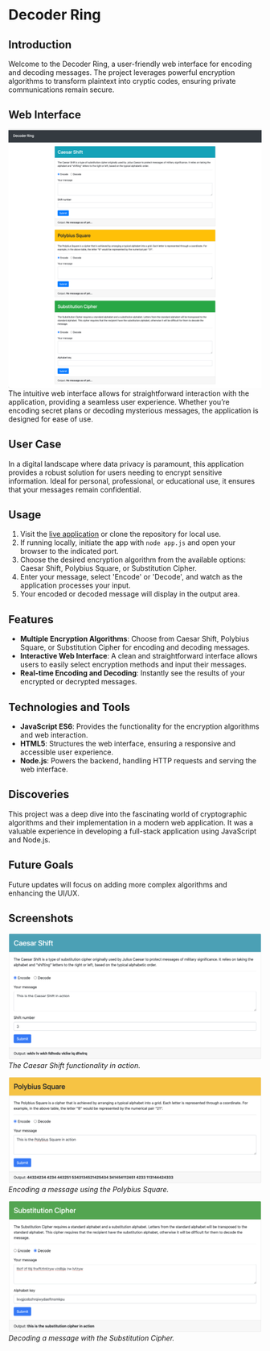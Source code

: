 # Decoder Ring

## Introduction
Welcome to the Decoder Ring, a user-friendly web interface for encoding and decoding messages. The project leverages powerful encryption algorithms to transform plaintext into cryptic codes, ensuring private communications remain secure.

## Web Interface
![Encryption/Decryption Application Interface](/images/web-interface.png)
The intuitive web interface allows for straightforward interaction with the application, providing a seamless user experience. Whether you’re encoding secret plans or decoding mysterious messages, the application is designed for ease of use.

## User Case
In a digital landscape where data privacy is paramount, this application provides a robust solution for users needing to encrypt sensitive information. Ideal for personal, professional, or educational use, it ensures that your messages remain confidential.

## Usage
1. Visit the [live application](https://loganprit.github.io/decoder-ring/) or clone the repository for local use.
2. If running locally, initiate the app with `node app.js` and open your browser to the indicated port.
3. Choose the desired encryption algorithm from the available options: Caesar Shift, Polybius Square, or Substitution Cipher.
4. Enter your message, select 'Encode' or 'Decode', and watch as the application processes your input.
5. Your encoded or decoded message will display in the output area.

## Features
- **Multiple Encryption Algorithms**: Choose from Caesar Shift, Polybius Square, or Substitution Cipher for encoding and decoding messages.
- **Interactive Web Interface**: A clean and straightforward interface allows users to easily select encryption methods and input their messages.
- **Real-time Encoding and Decoding**: Instantly see the results of your encrypted or decrypted messages.

## Technologies and Tools
- **JavaScript ES6**: Provides the functionality for the encryption algorithms and web interaction.
- **HTML5**: Structures the web interface, ensuring a responsive and accessible user experience.
- **Node.js**: Powers the backend, handling HTTP requests and serving the web interface.

## Discoveries
This project was a deep dive into the fascinating world of cryptographic algorithms and their implementation in a modern web application. It was a valuable experience in developing a full-stack application using JavaScript and Node.js.

## Future Goals
Future updates will focus on adding more complex algorithms and enhancing the UI/UX.

## Screenshots
![Caesar Shift](/images/caesar-shift.png)
*The Caesar Shift functionality in action.*

![Polybius Square](/images/polybius-square.png)
*Encoding a message using the Polybius Square.*

![Substitution Cipher](/images/substitution-cipher.png)
*Decoding a message with the Substitution Cipher.*
